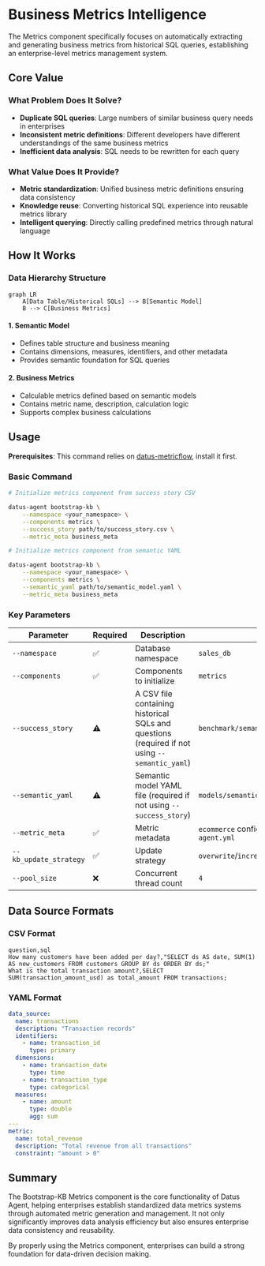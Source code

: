 # Business Metrics Intelligence

The Metrics component specifically focuses on automatically extracting and generating business metrics from historical SQL queries, establishing an enterprise-level metrics management system.

## Core Value

### What Problem Does It Solve?

- **Duplicate SQL queries**: Large numbers of similar business query needs in enterprises
- **Inconsistent metric definitions**: Different developers have different understandings of the same business metrics
- **Inefficient data analysis**: SQL needs to be rewritten for each query

### What Value Does It Provide?

- **Metric standardization**: Unified business metric definitions ensuring data consistency
- **Knowledge reuse**: Converting historical SQL experience into reusable metrics library
- **Intelligent querying**: Directly calling predefined metrics through natural language

## How It Works

### Data Hierarchy Structure

```mermaid
graph LR
    A[Data Table/Historical SQLs] --> B[Semantic Model]
    B --> C[Business Metrics]
```

#### 1. Semantic Model
- Defines table structure and business meaning
- Contains dimensions, measures, identifiers, and other metadata
- Provides semantic foundation for SQL queries

#### 2. Business Metrics
- Calculable metrics defined based on semantic models
- Contains metric name, description, calculation logic
- Supports complex business calculations

## Usage

**Prerequisites**: This command relies on [datus-metricflow](../metricflow/introduction.md), install it first.

### Basic Command

```bash
# Initialize metrics component from success story CSV

datus-agent bootstrap-kb \
    --namespace <your_namespace> \
    --components metrics \
    --success_story path/to/success_story.csv \
    --metric_meta business_meta
```

```bash
# Initialize metrics component from semantic YAML

datus-agent bootstrap-kb \
    --namespace <your_namespace> \
    --components metrics \
    --semantic_yaml path/to/semantic_model.yaml \
    --metric_meta business_meta
```

### Key Parameters

| Parameter | Required | Description | Example |
|-----------|----------|-------------|---------|
| `--namespace` | ✅ | Database namespace | `sales_db` |
| `--components` | ✅ | Components to initialize | `metrics` |
| `--success_story` | ⚠️ | A CSV file containing historical SQLs and questions (required if not using `--semantic_yaml`) | `benchmark/semantic_layer/success_story.csv` |
| `--semantic_yaml` | ⚠️ | Semantic model YAML file (required if not using `--success_story`) | `models/semantic_model.yaml` |
| `--metric_meta` | ✅ | Metric metadata | `ecommerce` configuration component in `agent.yml` |
| `--kb_update_strategy` | ✅ | Update strategy | `overwrite`/`incremental` |
| `--pool_size` | ❌ | Concurrent thread count | `4` |

## Data Source Formats

### CSV Format

```csv
question,sql
How many customers have been added per day?,"SELECT ds AS date, SUM(1) AS new_customers FROM customers GROUP BY ds ORDER BY ds;"
What is the total transaction amount?,SELECT SUM(transaction_amount_usd) as total_amount FROM transactions;
```

### YAML Format

```yaml
data_source:
  name: transactions
  description: "Transaction records"
  identifiers:
    - name: transaction_id
      type: primary
  dimensions:
    - name: transaction_date
      type: time
    - name: transaction_type
      type: categorical
  measures:
    - name: amount
      type: double
      agg: sum
---
metric:
  name: total_revenue
  description: "Total revenue from all transactions"
  constraint: "amount > 0"
```

## Summary

The Bootstrap-KB Metrics component is the core functionality of Datus Agent, helping enterprises establish standardized data metrics systems through automated metric generation and management. It not only significantly improves data analysis efficiency but also ensures enterprise data consistency and reusability.

By properly using the Metrics component, enterprises can build a strong foundation for data-driven decision making.